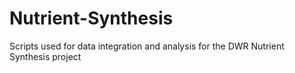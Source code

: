 # Nutrient-Synthesis
Scripts used for data integration and analysis for the DWR Nutrient Synthesis project
